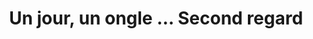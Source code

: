 ---
title: "Un jour, un ongle ... Second regard"
url: /guilvinec/un-jour-un-ongle-second-regard/
shop: beauté
---